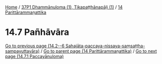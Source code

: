 
[Home](/) / [37P1 Dhammānuloma (1), Tikapaṭṭhānapāḷi (1)](../../37P1.md) / [14 Parittārammaṇattika](../14.md)

# 14.7 Pañhāvāra


[Go to previous page (14.2--6 Sahajāta-paccaya-nissaya-saṃsaṭṭha-sampayuttavāra)](14.2--6.md) / [Go to parent page (14 Parittārammaṇattika)](../14.md) / [Go to next page (14.7.1 Paccayānuloma)](14.7/14.7.1.md)


